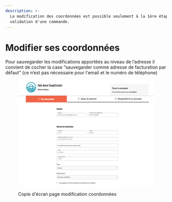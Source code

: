 ```yaml
---
description: >-
  La modification des coordonnées est possible seulement à la 1ère étape de la
  validation d'une commande.
---
```


# Modifier ses coordonnées

Pour sauvegarder les modifications apportées au niveau de l’adresse il convient de cocher la case “sauvegarder comme adresse de facturation par défaut” (ce n’est pas nécessaire pour l'email et le numéro de téléphone)



<figure><img src="../.gitbook/assets/Capture d’écran 2024-01-18 à 10.07.07.png" alt=""><figcaption><p>Copie d'écran page modification coordonnées</p></figcaption></figure>
